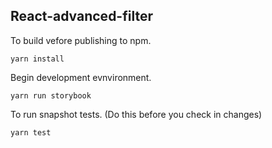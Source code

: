 ## React-advanced-filter

To build vefore publishing to npm.
```
yarn install
```

Begin development evnvironment.
```
yarn run storybook
```

To run snapshot tests. (Do this before you check in changes)
```
yarn test
```
